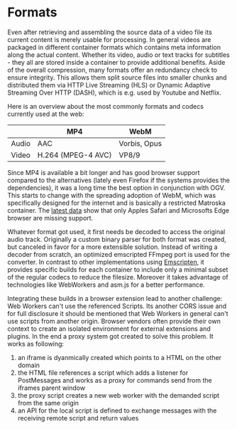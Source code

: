 # Formats

Even after retrieving and assembling the source data of a video file its current content is merely usable for processing. In general videos are packaged in different container formats which contains meta information along the actual content. Whether its video, audio or text tracks for subtitles - they all are stored inside a container to provide additional benefits. Aside of the overall compression, many formats offer an redundancy check to ensure integrity. This allows them split source files into smaller chunks and distributed them via HTTP Live Streaming (HLS) or Dynamic Adaptive Streaming Over HTTP (DASH), which is e.g. used by Youtube and Netflix.

Here is an overview about the most commonly formats and codecs currently used at the web:

|       | MP4                   | WebM          |
| --    | --                    | --            |
| Audio | AAC                   | Vorbis, Opus  |
| Video | H.264 (MPEG-4 AVC)    | VP8/9         |

Since MP4 is available a bit longer and has good browser support compared to the alternatives (lately even Firefox if the systems provides the dependencies), it was a long time the best option in conjunction with OGV. This starts to change with the spreading adoption of WebM, which was specifically designed for the internet and is basically a restricted Matroska container. The [latest data](http://caniuse.com/#feat=webm) show that only Apples Safari and Microsofts Edge browser are missing support.

Whatever format got used, it first needs be decoded to access the original audio track. Originally a custom binary parser for both format was created, but canceled in favor for a more extensible solution. Instead of writing a decoder from scratch, an optimized emscripted FFmpeg port is used for the converter. In contrast to other implementations using [Emscripten](http://kripken.github.io/emscripten-site/), it provides specific builds for each container to include only a minimal subset of the regular codecs to reduce the filesize. Moreover it takes advantage of technologies like WebWorkers and asm.js for a better performance.

Integrating these builds in a browser extension lead to another challenge: Web Workers can't use the referenced Scripts. Its another CORS issue and for full disclosure it should be mentioned that Web Workers in general can't use scripts from another origin. Browser vendors often provide their own context to create an isolated environment for external extensions and plugins. In the end a proxy system got created to solve this problem. It works as following:

1. an iframe is dyanmically created which points to a HTML on the other domain
2. the HTML file references a script which adds a listener for PostMessages and works as a proxy for commands send from the iframes parent window
3. the proxy script creates a new web worker with the demanded script from the same origin
4. an API for the local script is defined to exchange messages with the receiving remote script	and return values


